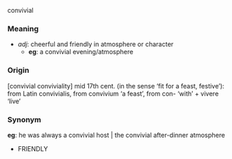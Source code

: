 convivial
### Meaning
+ _adj_: cheerful and friendly in atmosphere or character
	+ __eg__: a convivial evening/atmosphere

### Origin

[convivial conviviality] mid 17th cent. (in the sense ‘fit for a feast, festive’): from Latin convivialis, from convivium ‘a feast’, from con- ‘with’ + vivere ‘live’

### Synonym

__eg__: he was always a convivial host | the convivial after-dinner atmosphere

+ FRIENDLY


